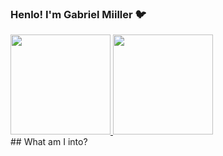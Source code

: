 <link rel="stylesheet" href="https://cdn.jsdelivr.net/gh/devicons/devicon@v2.13.0/devicon.min.css">
  
### Henlo! I'm Gabriel Miiller 🐦

<div>
  <a href="https://github.com/gabriel-hsmiiller/">
    <img height="160" src="https://github-readme-stats.vercel.app/api?username=gabriel-hsmiiller&show_icons=true&theme=nightowl&custom_title=GITHUB%20STATS%3A%20Gabriel%20Miiller" />
  </a>
  
  <a href="https://github.com/gabriel-hsmiiller/">
    <img height="160" src="https://github-readme-stats.vercel.app/api/top-langs?username=gabriel-hsmiiller&layout=compact&langs_count=4&theme=nightowl&custom_title=My%20best%20langs" />
  </a>
</div>

<div>
  ## What am I into?

  <i class="devicon-angularjs-plain colored"></i>
</div>

